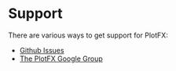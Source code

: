 Support
=======

There are various ways to get support for PlotFX:

+ [Github Issues](http://github.com/paulasmuth/fnordmetric/issues)
+ [The PlotFX Google Group](http://groups.google.com/group/fnordmetric)


